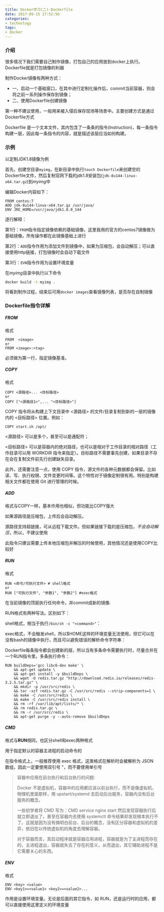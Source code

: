 ```yaml
---
title: Docker学习(二)-Dockerfile
date: 2017-09-15 17:52:56
categories:
- technology
tags:
- docker
---
```

### 介绍
很多情况下我们需要自己制作镜像，打包自己的应用放到docker上执行。Dockerfile就是打包镜像的利器

制作Docker镜像有两种方式：

* 一、启动一个基础窗口，在其中进行定制化操作后，commit当前容器，则会将之前一系列操作保存到镜像；
* 二、使用Dockerfile创建镜像

第一种不建议使用，一般用来被入侵后保存现场等场景中。主要创建方式是通过Dockerfile方式

Dockerfile 是一个文本文件，其内包含了一条条的指令(Instruction)，每一条指令构建一层，因此每一条指令的内容，就是描述该层应当如何构建。
<!-- more -->
### 示例

以定制JDK1.8镜像为例

首先，创建空目录`myimg`，在新目录中执行`touch Dockerfile`来创建空的Dockerfile文件，然后复制官网下载的jdk1.8安装包(`jdk-8u144-linux-x64.tar.gz`)到*myimg*中

编辑Docker内容如下：
```
FROM centos:7
ADD jdk-8u144-linux-x64.tar.gz /usr/java/
ENV JRE_HOME=/usr/java/jdk1.8.0_144
```
逐行解释：

第1行：`FROM`指令指定镜像依赖的基础镜像，这里我用的官方的centos7镜像做为基础镜像。所有操作都在此镜像基础上进行

第2行：`ADD`指令作用为添加文件到镜像中，如果为压缩包，会自动解压；可以直接使用http链接，打包镜像时会自动下载文件

第3行：`EVN`指令作用为设置环境变量

在*myimg*目录中执行以下命令
```bash
docker build -t myimg .
```
将看到制作过程，结束后可用`docker images`查看镜像列表，是否存在自制镜像

### Dockerfile指令详解

##### FROM
格式
```
FROM  <image>
or
FROM <image>:<tag>
```
必须做为第一行，指定镜像基准。

##### COPY
格式
```
COPY <源路径>... <目标路径>
or
COPY ["<源路径1>",... "<目标路径>"]
```
COPY 指令将从构建上下文目录中 <源路径> 的文件/目录复制到新的一层的镜像内的 <目标路径> 位置。例如：
```
COPY start.sh /opt/
```
<源路径> 可以是多个，甚至可以是通配符；

<目标路径> 可以是容器内的绝对路径，也可以是相对于工作目录的相对路径（工作目录可以用 WORKDIR 指令来指定）。目标路径不需要事先创建，如果目录不存在会在复制文件前先行创建缺失目录。
                     
此外，还需要注意一点，使用 COPY 指令，源文件的各种元数据都会保留。比如读、写、执行权限、文件变更时间等。这个特性对于镜像定制很有用。特别是构建相关文件都在使用 Git 进行管理的时候。

##### ADD
格式与COPY一样，基本作用也相似，但功能比COPY强大

如果源路径是压缩包，上传后会自动解压。

源路径支持超链接，可从远程下载文件。但如果链接下载的是压缩包，*不会自动解压*，所以，不建议使用

此指令只建议需要上传本地压缩包并解压的时候使用，其他情况还是使用COPY比较好

##### RUN
格式
```
RUN <命令/可执行文件> # shell格式
or
RUN ["可执行文件", "参数1", "参数2"] #exec格式
```
在当前镜像的顶层执行任何命令，并commit成新的镜像.

RUN格式有两种写法。区别如下：

shell格式，相当于执行`/bin/sh -c "<command>"`：

exec格式，不会触发shell，所以$HOME这样的环境变量无法使用，但它可以在没有bash的镜像中执行，而且可以避免错误的解析命令字符串：

Dockerfile每条指令都会创建新的层，所以当有多条命令需要执行时，尽量合并在一个RUN指令里。多条执行命令：
```
RUN buildDeps='gcc libc6-dev make' \
    && apt-get update \
    && apt-get install -y $buildDeps \
    && wget -O redis.tar.gz "http://download.redis.io/releases/redis-3.2.5.tar.gz" \
    && mkdir -p /usr/src/redis \
    && tar -xzf redis.tar.gz -C /usr/src/redis --strip-components=1 \
    && make -C /usr/src/redis \
    && make -C /usr/src/redis install \
    && rm -rf /var/lib/apt/lists/* \
    && rm redis.tar.gz \
    && rm -r /usr/src/redis \
    && apt-get purge -y --auto-remove $buildDeps
```

##### CMD
格式与**RUN**相同，也区分shell和exec两种格式

用于指定默认的容器主进程的启动命令的

在指令格式上，一般推荐使用 exec 格式，这类格式在解析时会被解析为 JSON 数组，因此一定要使用双引号 "，而不要使用单引号

>容器中应用在前台执行和后台执行的问题:
>
>Docker 不是虚拟机，容器中的应用都应该以前台执行，而不是像虚拟机、物理机里面那样，用 upstart/systemd 去启动后台服务，容器内没有后台服务的概念。
>
>一些初学者将 CMD 写为：CMD service nginx start
 然后发现容器执行后就立即退出了。甚至在容器内去使用 systemctl 命令结果却发现根本执行不了。这就是因为没有搞明白前台、后台的概念，没有区分容器和虚拟机的差异，依旧在以传统虚拟机的角度去理解容器。
>
>对于容器而言，其启动程序就是容器应用进程，容器就是为了主进程而存在的，主进程退出，容器就失去了存在的意义，从而退出，其它辅助进程不是它需要关心的东西。

##### ENV
格式
```
ENV <key> <value>
ENV <key1>=<value1> <key2>=<value2>...
```
作用是设置环境变量。无论是后面的其它指令，如 RUN，还是运行时的应用，都可以直接使用这里定义的环境变量
